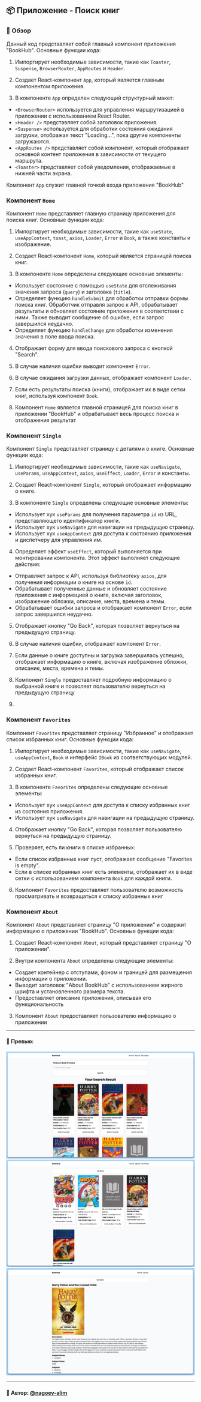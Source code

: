 ## 📦 Приложение - Поиск книг

### 🚀 Обзор

Данный код представляет собой главный компонент приложения "BookHub". Основные функции кода:

1. Импортирует необходимые зависимости, такие как `Toaster`, `Suspense`, `BrowserRouter`, `AppRoutes` и `Header`.

2. Создает React-компонент `App`, который является главным компонентом приложения.

3. В компоненте `App` определен следующий структурный макет:
  - `<BrowserRouter>` используется для управления маршрутизацией в приложении с использованием React Router.
  - `<Header />` представляет собой заголовок приложения.
  - `<Suspense>` используется для обработки состояния ожидания загрузки, отображая текст "Loading...", пока другие компоненты загружаются.
  - `<AppRoutes />` представляет собой компонент, который отображает основной контент приложения в зависимости от текущего маршрута.
  - `<Toaster>` представляет собой уведомления, отображаемые в нижней части экрана.

Компонент `App` служит главной точкой входа приложения "BookHub" 

### Компонент `Home`

Компонент `Home` представляет главную страницу приложения для поиска книг. Основные функции кода:

1. Импортирует необходимые зависимости, такие как `useState`, `useAppContext`, `toast`, `axios`, `Loader`, `Error` и `Book`, а также константы и изображение.

2. Создает React-компонент `Home`, который является страницей поиска книг.

3. В компоненте `Home` определены следующие основные элементы:
  - Использует состояние с помощью `useState` для отслеживания значения запроса (`query`) и заголовка (`title`).
  - Определяет функцию `handleSubmit` для обработки отправки формы поиска книг. Обработчик отправля запрос к API, обрабатывает результаты и обновляет состояние приложения в соответствии с ними. Также выводит сообщение об ошибке, если запрос завершился неудачно.
  - Определяет функцию `handleChange` для обработки изменения значения в поле ввода поиска.

4. Отображает форму для ввода поискового запроса с кнопкой "Search".

5. В случае наличия ошибки выводит компонент `Error`.

6. В случае ожидания загрузки данных, отображает компонент `Loader`.

7. Если есть результаты поиска (книги), отображает их в виде сетки книг, используя компонент `Book`.

8. Компонент `Home` является главной страницей для поиска книг в приложении "BookHub" и обрабатывает весь процесс поиска и отображения результат

### Компонент `Single`

Компонент `Single` представляет страницу с деталями о книге. Основные функции кода:

1. Импортирует необходимые зависимости, такие как `useNavigate`, `useParams`, `useAppContext`, `axios`, `useEffect`, `Loader`, `Error` и константы.

2. Создает React-компонент `Single`, который отображает информацию о книге.

3. В компоненте `Single` определены следующие основные элементы:
  - Использует хук `useParams` для получения параметра `id` из URL, представляющего идентификатор книги.
  - Использует хук `useNavigate` для навигации на предыдущую страницу.
  - Использует хук `useAppContext` для доступа к состоянию приложения и диспетчеру для управления им.

4. Определяет эффект `useEffect`, который выполняется при монтировании компонента. Этот эффект выполняет следующие действия:
  - Отправляет запрос к API, используя библиотеку `axios`, для получения информации о книге на основе `id`.
  - Обрабатывает полученные данные и обновляет состояние приложения с информацией о книге, включая заголовок, изображение обложки, описание, места, времена и темы.
  - Обрабатывает ошибки запроса и отображает компонент `Error`, если запрос завершился неудачно.

5. Отображает кнопку "Go Back", которая позволяет вернуться на предыдущую страницу.

6. В случае наличия ошибки, отображает компонент `Error`.

7. Если данные о книге доступны и загрузка завершилась успешно, отображает информацию о книге, включая изображение обложки, описание, места, времена и темы.

8. Компонент `Single` предоставляет подробную информацию о выбранной книге и позволяет пользователю вернуться на предыдущую страницу
9. 
### Компонент `Favorites`

Компонент `Favorites` представляет страницу "Избранное" и отображает список избранных книг. Основные функции кода:

1. Импортирует необходимые зависимости, такие как `useNavigate`, `useAppContext`, `Book` и интерфейс `IBook` из соответствующих модулей.

2. Создает React-компонент `Favorites`, который отображает список избранных книг.

3. В компоненте `Favorites` определены следующие основные элементы:
  - Использует хук `useAppContext` для доступа к списку избранных книг из состояния приложения.
  - Использует хук `useNavigate` для навигации на предыдущую страницу.

4. Отображает кнопку "Go Back", которая позволяет пользователю вернуться на предыдущую страницу.

5. Проверяет, есть ли книги в списке избранных:
  - Если список избранных книг пуст, отображает сообщение "Favorites is empty".
  - Если в списке избранных книг есть элементы, отображает их в виде сетки с использованием компонента `Book` для каждой книги.

6. Компонент `Favorites` предоставляет пользователю возможность просматривать и возвращаться к списку избранных книг

### Компонент `About`

Компонент `About` представляет страницу "О приложении" и содержит информацию о приложении "BookHub". Основные функции кода:

1. Создает React-компонент `About`, который представляет страницу "О приложении".

2. Внутри компонента `About` определены следующие элементы:
  - Создает контейнер с отступами, фоном и границей для размещения информации о приложении.
  - Выводит заголовок "About BookHub" с использованием жирного шрифта и установленного размера текста.
  - Предоставляет описание приложения, описывая его функциональность

3. Компонент `About` предоставляет пользователю информацию о приложении

---
#### 🌄 Превью:
![Превью](public/images/preview.jpg)
![Превью](public/images/preview_1.jpg)
![Превью](public/images/preview_2.jpg)


-----
#### 🙌 Автор: [@nagoev-alim](https://github.com/nagoev-alim)

